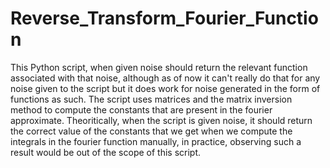 # Reverse_Transform_Fourier_Function
This Python script, when given noise should return the relevant function associated with that noise, although as of now it can't really do that for any noise given to the script but it does work for noise generated in the form of functions as such.
The script uses matrices and the matrix inversion method to compute the constants that are present in the fourier approximate.
Theoritically, when the script is given noise, it should return the correct value of the constants that we get when we compute the integrals in the fourier function manually, in practice, observing such a result would be out of the scope of this script.

